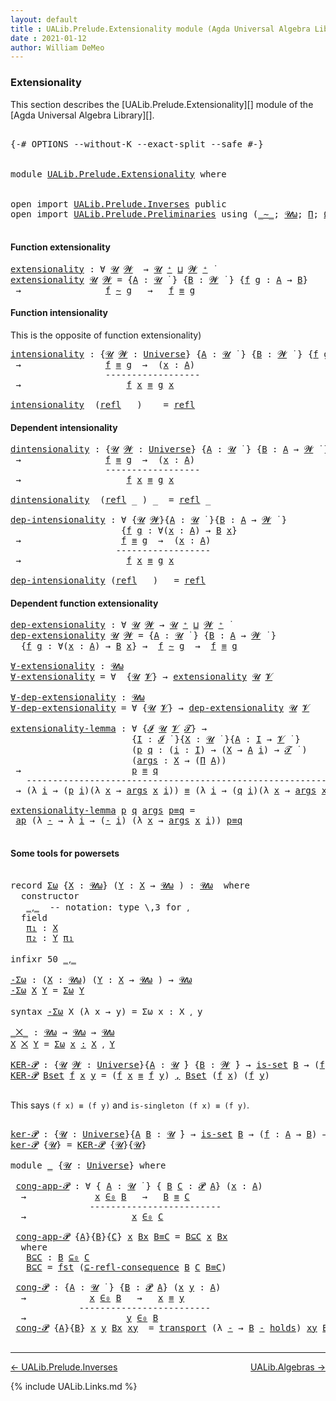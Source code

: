 ```yaml
---
layout: default
title : UALib.Prelude.Extensionality module (Agda Universal Algebra Library)
date : 2021-01-12
author: William DeMeo
---
```


<!--
FILE: Extensionality.lagda
AUTHOR: William DeMeo
DATE: 30 Jun 2020
UPDATED: 12 Jan 2021
REF: Parts of this file are based on the HoTT/UF course notes by Martin Hötzel Escardo (MHE).
SEE: https://www.cs.bham.ac.uk/~mhe/HoTT-UF-in-Agda-Lecture-Notes/
     Below, MHE = Martin Hötzel Escardo.
-->


### <a id="extensionality">Extensionality</a>

This section describes the [UALib.Prelude.Extensionality][] module of the [Agda Universal Algebra Library][].

<pre class="Agda">

<a id="616" class="Symbol">{-#</a> <a id="620" class="Keyword">OPTIONS</a> <a id="628" class="Pragma">--without-K</a> <a id="640" class="Pragma">--exact-split</a> <a id="654" class="Pragma">--safe</a> <a id="661" class="Symbol">#-}</a>


<a id="667" class="Keyword">module</a> <a id="674" href="UALib.Prelude.Extensionality.html" class="Module">UALib.Prelude.Extensionality</a> <a id="703" class="Keyword">where</a>


<a id="711" class="Keyword">open</a> <a id="716" class="Keyword">import</a> <a id="723" href="UALib.Prelude.Inverses.html" class="Module">UALib.Prelude.Inverses</a> <a id="746" class="Keyword">public</a>
<a id="753" class="Keyword">open</a> <a id="758" class="Keyword">import</a> <a id="765" href="UALib.Prelude.Preliminaries.html" class="Module">UALib.Prelude.Preliminaries</a> <a id="793" class="Keyword">using</a> <a id="799" class="Symbol">(</a><a id="800" href="MGS-MLTT.html#6747" class="Function Operator">_∼_</a><a id="803" class="Symbol">;</a> <a id="805" href="universes.html#580" class="Primitive">𝓤ω</a><a id="807" class="Symbol">;</a> <a id="809" href="MGS-MLTT.html#3562" class="Function">Π</a><a id="810" class="Symbol">;</a> <a id="812" href="MGS-Powerset.html#2893" class="Function">Ω</a><a id="813" class="Symbol">;</a> <a id="815" href="MGS-Powerset.html#4551" class="Function">𝓟</a><a id="816" class="Symbol">;</a> <a id="818" href="MGS-Powerset.html#5497" class="Function">⊆-refl-consequence</a><a id="836" class="Symbol">;</a> <a id="838" href="UALib.Prelude.Preliminaries.html#6222" class="Function Operator">_∈₀_</a><a id="842" class="Symbol">;</a> <a id="844" href="UALib.Prelude.Preliminaries.html#6235" class="Function Operator">_⊆₀_</a><a id="848" class="Symbol">;</a> <a id="850" href="MGS-Powerset.html#2957" class="Function Operator">_holds</a><a id="856" class="Symbol">)</a> <a id="858" class="Keyword">public</a>

</pre>


#### Function extensionality

<pre class="Agda">
<a id="extensionality"></a><a id="922" href="UALib.Prelude.Extensionality.html#922" class="Function">extensionality</a> <a id="937" class="Symbol">:</a> <a id="939" class="Symbol">∀</a> <a id="941" href="UALib.Prelude.Extensionality.html#941" class="Bound">𝓤</a> <a id="943" href="UALib.Prelude.Extensionality.html#943" class="Bound">𝓦</a>  <a id="946" class="Symbol">→</a> <a id="948" href="UALib.Prelude.Extensionality.html#941" class="Bound">𝓤</a> <a id="950" href="universes.html#527" class="Primitive Operator">⁺</a> <a id="952" href="Agda.Primitive.html#636" class="Primitive Operator">⊔</a> <a id="954" href="UALib.Prelude.Extensionality.html#943" class="Bound">𝓦</a> <a id="956" href="universes.html#527" class="Primitive Operator">⁺</a> <a id="958" href="universes.html#758" class="Function Operator">̇</a>
<a id="960" href="UALib.Prelude.Extensionality.html#922" class="Function">extensionality</a> <a id="975" href="UALib.Prelude.Extensionality.html#975" class="Bound">𝓤</a> <a id="977" href="UALib.Prelude.Extensionality.html#977" class="Bound">𝓦</a> <a id="979" class="Symbol">=</a> <a id="981" class="Symbol">{</a><a id="982" href="UALib.Prelude.Extensionality.html#982" class="Bound">A</a> <a id="984" class="Symbol">:</a> <a id="986" href="UALib.Prelude.Extensionality.html#975" class="Bound">𝓤</a> <a id="988" href="universes.html#758" class="Function Operator">̇</a> <a id="990" class="Symbol">}</a> <a id="992" class="Symbol">{</a><a id="993" href="UALib.Prelude.Extensionality.html#993" class="Bound">B</a> <a id="995" class="Symbol">:</a> <a id="997" href="UALib.Prelude.Extensionality.html#977" class="Bound">𝓦</a> <a id="999" href="universes.html#758" class="Function Operator">̇</a> <a id="1001" class="Symbol">}</a> <a id="1003" class="Symbol">{</a><a id="1004" href="UALib.Prelude.Extensionality.html#1004" class="Bound">f</a> <a id="1006" href="UALib.Prelude.Extensionality.html#1006" class="Bound">g</a> <a id="1008" class="Symbol">:</a> <a id="1010" href="UALib.Prelude.Extensionality.html#982" class="Bound">A</a> <a id="1012" class="Symbol">→</a> <a id="1014" href="UALib.Prelude.Extensionality.html#993" class="Bound">B</a><a id="1015" class="Symbol">}</a>
 <a id="1018" class="Symbol">→</a>                <a id="1035" href="UALib.Prelude.Extensionality.html#1004" class="Bound">f</a> <a id="1037" href="MGS-MLTT.html#6747" class="Function Operator">∼</a> <a id="1039" href="UALib.Prelude.Extensionality.html#1006" class="Bound">g</a>   <a id="1043" class="Symbol">→</a>   <a id="1047" href="UALib.Prelude.Extensionality.html#1004" class="Bound">f</a> <a id="1049" href="UALib.Prelude.Preliminaries.html#5508" class="Datatype Operator">≡</a> <a id="1051" href="UALib.Prelude.Extensionality.html#1006" class="Bound">g</a>
</pre>

#### Function intensionality

This is the opposite of function extensionality)

<pre class="Agda">
<a id="intensionality"></a><a id="1158" href="UALib.Prelude.Extensionality.html#1158" class="Function">intensionality</a> <a id="1173" class="Symbol">:</a> <a id="1175" class="Symbol">{</a><a id="1176" href="UALib.Prelude.Extensionality.html#1176" class="Bound">𝓤</a> <a id="1178" href="UALib.Prelude.Extensionality.html#1178" class="Bound">𝓦</a> <a id="1180" class="Symbol">:</a> <a id="1182" href="universes.html#551" class="Postulate">Universe</a><a id="1190" class="Symbol">}</a> <a id="1192" class="Symbol">{</a><a id="1193" href="UALib.Prelude.Extensionality.html#1193" class="Bound">A</a> <a id="1195" class="Symbol">:</a> <a id="1197" href="UALib.Prelude.Extensionality.html#1176" class="Bound">𝓤</a> <a id="1199" href="universes.html#758" class="Function Operator">̇</a> <a id="1201" class="Symbol">}</a> <a id="1203" class="Symbol">{</a><a id="1204" href="UALib.Prelude.Extensionality.html#1204" class="Bound">B</a> <a id="1206" class="Symbol">:</a> <a id="1208" href="UALib.Prelude.Extensionality.html#1178" class="Bound">𝓦</a> <a id="1210" href="universes.html#758" class="Function Operator">̇</a> <a id="1212" class="Symbol">}</a> <a id="1214" class="Symbol">{</a><a id="1215" href="UALib.Prelude.Extensionality.html#1215" class="Bound">f</a> <a id="1217" href="UALib.Prelude.Extensionality.html#1217" class="Bound">g</a> <a id="1219" class="Symbol">:</a> <a id="1221" href="UALib.Prelude.Extensionality.html#1193" class="Bound">A</a> <a id="1223" class="Symbol">→</a> <a id="1225" href="UALib.Prelude.Extensionality.html#1204" class="Bound">B</a><a id="1226" class="Symbol">}</a>
 <a id="1229" class="Symbol">→</a>                <a id="1246" href="UALib.Prelude.Extensionality.html#1215" class="Bound">f</a> <a id="1248" href="UALib.Prelude.Preliminaries.html#5508" class="Datatype Operator">≡</a> <a id="1250" href="UALib.Prelude.Extensionality.html#1217" class="Bound">g</a>  <a id="1253" class="Symbol">→</a>  <a id="1256" class="Symbol">(</a><a id="1257" href="UALib.Prelude.Extensionality.html#1257" class="Bound">x</a> <a id="1259" class="Symbol">:</a> <a id="1261" href="UALib.Prelude.Extensionality.html#1193" class="Bound">A</a><a id="1262" class="Symbol">)</a>
                  <a id="1282" class="Comment">------------------</a>
 <a id="1302" class="Symbol">→</a>                    <a id="1323" href="UALib.Prelude.Extensionality.html#1215" class="Bound">f</a> <a id="1325" href="UALib.Prelude.Extensionality.html#1257" class="Bound">x</a> <a id="1327" href="UALib.Prelude.Preliminaries.html#5508" class="Datatype Operator">≡</a> <a id="1329" href="UALib.Prelude.Extensionality.html#1217" class="Bound">g</a> <a id="1331" href="UALib.Prelude.Extensionality.html#1257" class="Bound">x</a>

<a id="1334" href="UALib.Prelude.Extensionality.html#1158" class="Function">intensionality</a>  <a id="1350" class="Symbol">(</a><a id="1351" href="UALib.Prelude.Preliminaries.html#5544" class="InductiveConstructor">refl</a> <a id="1356" class="Symbol">_</a> <a id="1358" class="Symbol">)</a> <a id="1360" class="Symbol">_</a>  <a id="1363" class="Symbol">=</a> <a id="1365" href="UALib.Prelude.Preliminaries.html#5544" class="InductiveConstructor">refl</a> <a id="1370" class="Symbol">_</a>
</pre>

#### Dependent intensionality


<pre class="Agda">
<a id="dintensionality"></a><a id="1429" href="UALib.Prelude.Extensionality.html#1429" class="Function">dintensionality</a> <a id="1445" class="Symbol">:</a> <a id="1447" class="Symbol">{</a><a id="1448" href="UALib.Prelude.Extensionality.html#1448" class="Bound">𝓤</a> <a id="1450" href="UALib.Prelude.Extensionality.html#1450" class="Bound">𝓦</a> <a id="1452" class="Symbol">:</a> <a id="1454" href="universes.html#551" class="Postulate">Universe</a><a id="1462" class="Symbol">}</a> <a id="1464" class="Symbol">{</a><a id="1465" href="UALib.Prelude.Extensionality.html#1465" class="Bound">A</a> <a id="1467" class="Symbol">:</a> <a id="1469" href="UALib.Prelude.Extensionality.html#1448" class="Bound">𝓤</a> <a id="1471" href="universes.html#758" class="Function Operator">̇</a> <a id="1473" class="Symbol">}</a> <a id="1475" class="Symbol">{</a><a id="1476" href="UALib.Prelude.Extensionality.html#1476" class="Bound">B</a> <a id="1478" class="Symbol">:</a> <a id="1480" href="UALib.Prelude.Extensionality.html#1465" class="Bound">A</a> <a id="1482" class="Symbol">→</a> <a id="1484" href="UALib.Prelude.Extensionality.html#1450" class="Bound">𝓦</a> <a id="1486" href="universes.html#758" class="Function Operator">̇</a> <a id="1488" class="Symbol">}</a> <a id="1490" class="Symbol">{</a><a id="1491" href="UALib.Prelude.Extensionality.html#1491" class="Bound">f</a> <a id="1493" href="UALib.Prelude.Extensionality.html#1493" class="Bound">g</a> <a id="1495" class="Symbol">:</a> <a id="1497" class="Symbol">(</a><a id="1498" href="UALib.Prelude.Extensionality.html#1498" class="Bound">x</a> <a id="1500" class="Symbol">:</a> <a id="1502" href="UALib.Prelude.Extensionality.html#1465" class="Bound">A</a><a id="1503" class="Symbol">)</a> <a id="1505" class="Symbol">→</a> <a id="1507" href="UALib.Prelude.Extensionality.html#1476" class="Bound">B</a> <a id="1509" href="UALib.Prelude.Extensionality.html#1498" class="Bound">x</a><a id="1510" class="Symbol">}</a>
 <a id="1513" class="Symbol">→</a>                <a id="1530" href="UALib.Prelude.Extensionality.html#1491" class="Bound">f</a> <a id="1532" href="UALib.Prelude.Preliminaries.html#5508" class="Datatype Operator">≡</a> <a id="1534" href="UALib.Prelude.Extensionality.html#1493" class="Bound">g</a>  <a id="1537" class="Symbol">→</a>  <a id="1540" class="Symbol">(</a><a id="1541" href="UALib.Prelude.Extensionality.html#1541" class="Bound">x</a> <a id="1543" class="Symbol">:</a> <a id="1545" href="UALib.Prelude.Extensionality.html#1465" class="Bound">A</a><a id="1546" class="Symbol">)</a>
                  <a id="1566" class="Comment">------------------</a>
 <a id="1586" class="Symbol">→</a>                    <a id="1607" href="UALib.Prelude.Extensionality.html#1491" class="Bound">f</a> <a id="1609" href="UALib.Prelude.Extensionality.html#1541" class="Bound">x</a> <a id="1611" href="UALib.Prelude.Preliminaries.html#5508" class="Datatype Operator">≡</a> <a id="1613" href="UALib.Prelude.Extensionality.html#1493" class="Bound">g</a> <a id="1615" href="UALib.Prelude.Extensionality.html#1541" class="Bound">x</a>

<a id="1618" href="UALib.Prelude.Extensionality.html#1429" class="Function">dintensionality</a>  <a id="1635" class="Symbol">(</a><a id="1636" href="UALib.Prelude.Preliminaries.html#5544" class="InductiveConstructor">refl</a> <a id="1641" class="Symbol">_</a> <a id="1643" class="Symbol">)</a> <a id="1645" class="Symbol">_</a>  <a id="1648" class="Symbol">=</a> <a id="1650" href="UALib.Prelude.Preliminaries.html#5544" class="InductiveConstructor">refl</a> <a id="1655" class="Symbol">_</a>

<a id="dep-intensionality"></a><a id="1658" href="UALib.Prelude.Extensionality.html#1658" class="Function">dep-intensionality</a> <a id="1677" class="Symbol">:</a> <a id="1679" class="Symbol">∀</a> <a id="1681" class="Symbol">{</a><a id="1682" href="UALib.Prelude.Extensionality.html#1682" class="Bound">𝓤</a> <a id="1684" href="UALib.Prelude.Extensionality.html#1684" class="Bound">𝓦</a><a id="1685" class="Symbol">}{</a><a id="1687" href="UALib.Prelude.Extensionality.html#1687" class="Bound">A</a> <a id="1689" class="Symbol">:</a> <a id="1691" href="UALib.Prelude.Extensionality.html#1682" class="Bound">𝓤</a> <a id="1693" href="universes.html#758" class="Function Operator">̇</a> <a id="1695" class="Symbol">}{</a><a id="1697" href="UALib.Prelude.Extensionality.html#1697" class="Bound">B</a> <a id="1699" class="Symbol">:</a> <a id="1701" href="UALib.Prelude.Extensionality.html#1687" class="Bound">A</a> <a id="1703" class="Symbol">→</a> <a id="1705" href="UALib.Prelude.Extensionality.html#1684" class="Bound">𝓦</a> <a id="1707" href="universes.html#758" class="Function Operator">̇</a> <a id="1709" class="Symbol">}</a>
                     <a id="1732" class="Symbol">{</a><a id="1733" href="UALib.Prelude.Extensionality.html#1733" class="Bound">f</a> <a id="1735" href="UALib.Prelude.Extensionality.html#1735" class="Bound">g</a> <a id="1737" class="Symbol">:</a> <a id="1739" class="Symbol">∀(</a><a id="1741" href="UALib.Prelude.Extensionality.html#1741" class="Bound">x</a> <a id="1743" class="Symbol">:</a> <a id="1745" href="UALib.Prelude.Extensionality.html#1687" class="Bound">A</a><a id="1746" class="Symbol">)</a> <a id="1748" class="Symbol">→</a> <a id="1750" href="UALib.Prelude.Extensionality.html#1697" class="Bound">B</a> <a id="1752" href="UALib.Prelude.Extensionality.html#1741" class="Bound">x</a><a id="1753" class="Symbol">}</a>
 <a id="1756" class="Symbol">→</a>                   <a id="1776" href="UALib.Prelude.Extensionality.html#1733" class="Bound">f</a> <a id="1778" href="UALib.Prelude.Preliminaries.html#5508" class="Datatype Operator">≡</a> <a id="1780" href="UALib.Prelude.Extensionality.html#1735" class="Bound">g</a>  <a id="1783" class="Symbol">→</a>  <a id="1786" class="Symbol">(</a><a id="1787" href="UALib.Prelude.Extensionality.html#1787" class="Bound">x</a> <a id="1789" class="Symbol">:</a> <a id="1791" href="UALib.Prelude.Extensionality.html#1687" class="Bound">A</a><a id="1792" class="Symbol">)</a>
                    <a id="1814" class="Comment">------------------</a>
 <a id="1834" class="Symbol">→</a>                    <a id="1855" href="UALib.Prelude.Extensionality.html#1733" class="Bound">f</a> <a id="1857" href="UALib.Prelude.Extensionality.html#1787" class="Bound">x</a> <a id="1859" href="UALib.Prelude.Preliminaries.html#5508" class="Datatype Operator">≡</a> <a id="1861" href="UALib.Prelude.Extensionality.html#1735" class="Bound">g</a> <a id="1863" href="UALib.Prelude.Extensionality.html#1787" class="Bound">x</a>

<a id="1866" href="UALib.Prelude.Extensionality.html#1658" class="Function">dep-intensionality</a> <a id="1885" class="Symbol">(</a><a id="1886" href="UALib.Prelude.Preliminaries.html#5544" class="InductiveConstructor">refl</a> <a id="1891" class="Symbol">_</a> <a id="1893" class="Symbol">)</a> <a id="1895" class="Symbol">_</a> <a id="1897" class="Symbol">=</a> <a id="1899" href="UALib.Prelude.Preliminaries.html#5544" class="InductiveConstructor">refl</a> <a id="1904" class="Symbol">_</a>
</pre>


#### Dependent function extensionality

<pre class="Agda">
<a id="dep-extensionality"></a><a id="1972" href="UALib.Prelude.Extensionality.html#1972" class="Function">dep-extensionality</a> <a id="1991" class="Symbol">:</a> <a id="1993" class="Symbol">∀</a> <a id="1995" href="UALib.Prelude.Extensionality.html#1995" class="Bound">𝓤</a> <a id="1997" href="UALib.Prelude.Extensionality.html#1997" class="Bound">𝓦</a> <a id="1999" class="Symbol">→</a> <a id="2001" href="UALib.Prelude.Extensionality.html#1995" class="Bound">𝓤</a> <a id="2003" href="universes.html#527" class="Primitive Operator">⁺</a> <a id="2005" href="Agda.Primitive.html#636" class="Primitive Operator">⊔</a> <a id="2007" href="UALib.Prelude.Extensionality.html#1997" class="Bound">𝓦</a> <a id="2009" href="universes.html#527" class="Primitive Operator">⁺</a> <a id="2011" href="universes.html#758" class="Function Operator">̇</a>
<a id="2013" href="UALib.Prelude.Extensionality.html#1972" class="Function">dep-extensionality</a> <a id="2032" href="UALib.Prelude.Extensionality.html#2032" class="Bound">𝓤</a> <a id="2034" href="UALib.Prelude.Extensionality.html#2034" class="Bound">𝓦</a> <a id="2036" class="Symbol">=</a> <a id="2038" class="Symbol">{</a><a id="2039" href="UALib.Prelude.Extensionality.html#2039" class="Bound">A</a> <a id="2041" class="Symbol">:</a> <a id="2043" href="UALib.Prelude.Extensionality.html#2032" class="Bound">𝓤</a> <a id="2045" href="universes.html#758" class="Function Operator">̇</a> <a id="2047" class="Symbol">}</a> <a id="2049" class="Symbol">{</a><a id="2050" href="UALib.Prelude.Extensionality.html#2050" class="Bound">B</a> <a id="2052" class="Symbol">:</a> <a id="2054" href="UALib.Prelude.Extensionality.html#2039" class="Bound">A</a> <a id="2056" class="Symbol">→</a> <a id="2058" href="UALib.Prelude.Extensionality.html#2034" class="Bound">𝓦</a> <a id="2060" href="universes.html#758" class="Function Operator">̇</a> <a id="2062" class="Symbol">}</a>
  <a id="2066" class="Symbol">{</a><a id="2067" href="UALib.Prelude.Extensionality.html#2067" class="Bound">f</a> <a id="2069" href="UALib.Prelude.Extensionality.html#2069" class="Bound">g</a> <a id="2071" class="Symbol">:</a> <a id="2073" class="Symbol">∀(</a><a id="2075" href="UALib.Prelude.Extensionality.html#2075" class="Bound">x</a> <a id="2077" class="Symbol">:</a> <a id="2079" href="UALib.Prelude.Extensionality.html#2039" class="Bound">A</a><a id="2080" class="Symbol">)</a> <a id="2082" class="Symbol">→</a> <a id="2084" href="UALib.Prelude.Extensionality.html#2050" class="Bound">B</a> <a id="2086" href="UALib.Prelude.Extensionality.html#2075" class="Bound">x</a><a id="2087" class="Symbol">}</a> <a id="2089" class="Symbol">→</a>  <a id="2092" href="UALib.Prelude.Extensionality.html#2067" class="Bound">f</a> <a id="2094" href="MGS-MLTT.html#6747" class="Function Operator">∼</a> <a id="2096" href="UALib.Prelude.Extensionality.html#2069" class="Bound">g</a>  <a id="2099" class="Symbol">→</a>  <a id="2102" href="UALib.Prelude.Extensionality.html#2067" class="Bound">f</a> <a id="2104" href="UALib.Prelude.Preliminaries.html#5508" class="Datatype Operator">≡</a> <a id="2106" href="UALib.Prelude.Extensionality.html#2069" class="Bound">g</a>

<a id="∀-extensionality"></a><a id="2109" href="UALib.Prelude.Extensionality.html#2109" class="Function">∀-extensionality</a> <a id="2126" class="Symbol">:</a> <a id="2128" href="universes.html#580" class="Primitive">𝓤ω</a>
<a id="2131" href="UALib.Prelude.Extensionality.html#2109" class="Function">∀-extensionality</a> <a id="2148" class="Symbol">=</a> <a id="2150" class="Symbol">∀</a>  <a id="2153" class="Symbol">{</a><a id="2154" href="UALib.Prelude.Extensionality.html#2154" class="Bound">𝓤</a> <a id="2156" href="UALib.Prelude.Extensionality.html#2156" class="Bound">𝓥</a><a id="2157" class="Symbol">}</a> <a id="2159" class="Symbol">→</a> <a id="2161" href="UALib.Prelude.Extensionality.html#922" class="Function">extensionality</a> <a id="2176" href="UALib.Prelude.Extensionality.html#2154" class="Bound">𝓤</a> <a id="2178" href="UALib.Prelude.Extensionality.html#2156" class="Bound">𝓥</a>

<a id="∀-dep-extensionality"></a><a id="2181" href="UALib.Prelude.Extensionality.html#2181" class="Function">∀-dep-extensionality</a> <a id="2202" class="Symbol">:</a> <a id="2204" href="universes.html#580" class="Primitive">𝓤ω</a>
<a id="2207" href="UALib.Prelude.Extensionality.html#2181" class="Function">∀-dep-extensionality</a> <a id="2228" class="Symbol">=</a> <a id="2230" class="Symbol">∀</a> <a id="2232" class="Symbol">{</a><a id="2233" href="UALib.Prelude.Extensionality.html#2233" class="Bound">𝓤</a> <a id="2235" href="UALib.Prelude.Extensionality.html#2235" class="Bound">𝓥</a><a id="2236" class="Symbol">}</a> <a id="2238" class="Symbol">→</a> <a id="2240" href="UALib.Prelude.Extensionality.html#1972" class="Function">dep-extensionality</a> <a id="2259" href="UALib.Prelude.Extensionality.html#2233" class="Bound">𝓤</a> <a id="2261" href="UALib.Prelude.Extensionality.html#2235" class="Bound">𝓥</a>

<a id="extensionality-lemma"></a><a id="2264" href="UALib.Prelude.Extensionality.html#2264" class="Function">extensionality-lemma</a> <a id="2285" class="Symbol">:</a> <a id="2287" class="Symbol">∀</a> <a id="2289" class="Symbol">{</a><a id="2290" href="UALib.Prelude.Extensionality.html#2290" class="Bound">𝓘</a> <a id="2292" href="UALib.Prelude.Extensionality.html#2292" class="Bound">𝓤</a> <a id="2294" href="UALib.Prelude.Extensionality.html#2294" class="Bound">𝓥</a> <a id="2296" href="UALib.Prelude.Extensionality.html#2296" class="Bound">𝓣</a><a id="2297" class="Symbol">}</a> <a id="2299" class="Symbol">→</a>
                       <a id="2324" class="Symbol">{</a><a id="2325" href="UALib.Prelude.Extensionality.html#2325" class="Bound">I</a> <a id="2327" class="Symbol">:</a> <a id="2329" href="UALib.Prelude.Extensionality.html#2290" class="Bound">𝓘</a> <a id="2331" href="universes.html#758" class="Function Operator">̇</a> <a id="2333" class="Symbol">}{</a><a id="2335" href="UALib.Prelude.Extensionality.html#2335" class="Bound">X</a> <a id="2337" class="Symbol">:</a> <a id="2339" href="UALib.Prelude.Extensionality.html#2292" class="Bound">𝓤</a> <a id="2341" href="universes.html#758" class="Function Operator">̇</a> <a id="2343" class="Symbol">}{</a><a id="2345" href="UALib.Prelude.Extensionality.html#2345" class="Bound">A</a> <a id="2347" class="Symbol">:</a> <a id="2349" href="UALib.Prelude.Extensionality.html#2325" class="Bound">I</a> <a id="2351" class="Symbol">→</a> <a id="2353" href="UALib.Prelude.Extensionality.html#2294" class="Bound">𝓥</a> <a id="2355" href="universes.html#758" class="Function Operator">̇</a> <a id="2357" class="Symbol">}</a>
                       <a id="2382" class="Symbol">(</a><a id="2383" href="UALib.Prelude.Extensionality.html#2383" class="Bound">p</a> <a id="2385" href="UALib.Prelude.Extensionality.html#2385" class="Bound">q</a> <a id="2387" class="Symbol">:</a> <a id="2389" class="Symbol">(</a><a id="2390" href="UALib.Prelude.Extensionality.html#2390" class="Bound">i</a> <a id="2392" class="Symbol">:</a> <a id="2394" href="UALib.Prelude.Extensionality.html#2325" class="Bound">I</a><a id="2395" class="Symbol">)</a> <a id="2397" class="Symbol">→</a> <a id="2399" class="Symbol">(</a><a id="2400" href="UALib.Prelude.Extensionality.html#2335" class="Bound">X</a> <a id="2402" class="Symbol">→</a> <a id="2404" href="UALib.Prelude.Extensionality.html#2345" class="Bound">A</a> <a id="2406" href="UALib.Prelude.Extensionality.html#2390" class="Bound">i</a><a id="2407" class="Symbol">)</a> <a id="2409" class="Symbol">→</a> <a id="2411" href="UALib.Prelude.Extensionality.html#2296" class="Bound">𝓣</a> <a id="2413" href="universes.html#758" class="Function Operator">̇</a> <a id="2415" class="Symbol">)</a>
                       <a id="2440" class="Symbol">(</a><a id="2441" href="UALib.Prelude.Extensionality.html#2441" class="Bound">args</a> <a id="2446" class="Symbol">:</a> <a id="2448" href="UALib.Prelude.Extensionality.html#2335" class="Bound">X</a> <a id="2450" class="Symbol">→</a> <a id="2452" class="Symbol">(</a><a id="2453" href="MGS-MLTT.html#3562" class="Function">Π</a> <a id="2455" href="UALib.Prelude.Extensionality.html#2345" class="Bound">A</a><a id="2456" class="Symbol">))</a>
 <a id="2460" class="Symbol">→</a>                     <a id="2482" href="UALib.Prelude.Extensionality.html#2383" class="Bound">p</a> <a id="2484" href="UALib.Prelude.Preliminaries.html#5508" class="Datatype Operator">≡</a> <a id="2486" href="UALib.Prelude.Extensionality.html#2385" class="Bound">q</a>
   <a id="2491" class="Comment">-------------------------------------------------------------</a>
 <a id="2554" class="Symbol">→</a> <a id="2556" class="Symbol">(λ</a> <a id="2559" href="UALib.Prelude.Extensionality.html#2559" class="Bound">i</a> <a id="2561" class="Symbol">→</a> <a id="2563" class="Symbol">(</a><a id="2564" href="UALib.Prelude.Extensionality.html#2383" class="Bound">p</a> <a id="2566" href="UALib.Prelude.Extensionality.html#2559" class="Bound">i</a><a id="2567" class="Symbol">)(λ</a> <a id="2571" href="UALib.Prelude.Extensionality.html#2571" class="Bound">x</a> <a id="2573" class="Symbol">→</a> <a id="2575" href="UALib.Prelude.Extensionality.html#2441" class="Bound">args</a> <a id="2580" href="UALib.Prelude.Extensionality.html#2571" class="Bound">x</a> <a id="2582" href="UALib.Prelude.Extensionality.html#2559" class="Bound">i</a><a id="2583" class="Symbol">))</a> <a id="2586" href="UALib.Prelude.Preliminaries.html#5508" class="Datatype Operator">≡</a> <a id="2588" class="Symbol">(λ</a> <a id="2591" href="UALib.Prelude.Extensionality.html#2591" class="Bound">i</a> <a id="2593" class="Symbol">→</a> <a id="2595" class="Symbol">(</a><a id="2596" href="UALib.Prelude.Extensionality.html#2385" class="Bound">q</a> <a id="2598" href="UALib.Prelude.Extensionality.html#2591" class="Bound">i</a><a id="2599" class="Symbol">)(λ</a> <a id="2603" href="UALib.Prelude.Extensionality.html#2603" class="Bound">x</a> <a id="2605" class="Symbol">→</a> <a id="2607" href="UALib.Prelude.Extensionality.html#2441" class="Bound">args</a> <a id="2612" href="UALib.Prelude.Extensionality.html#2603" class="Bound">x</a> <a id="2614" href="UALib.Prelude.Extensionality.html#2591" class="Bound">i</a><a id="2615" class="Symbol">))</a>

<a id="2619" href="UALib.Prelude.Extensionality.html#2264" class="Function">extensionality-lemma</a> <a id="2640" href="UALib.Prelude.Extensionality.html#2640" class="Bound">p</a> <a id="2642" href="UALib.Prelude.Extensionality.html#2642" class="Bound">q</a> <a id="2644" href="UALib.Prelude.Extensionality.html#2644" class="Bound">args</a> <a id="2649" href="UALib.Prelude.Extensionality.html#2649" class="Bound">p≡q</a> <a id="2653" class="Symbol">=</a>
 <a id="2656" href="MGS-MLTT.html#6613" class="Function">ap</a> <a id="2659" class="Symbol">(λ</a> <a id="2662" href="UALib.Prelude.Extensionality.html#2662" class="Bound">-</a> <a id="2664" class="Symbol">→</a> <a id="2666" class="Symbol">λ</a> <a id="2668" href="UALib.Prelude.Extensionality.html#2668" class="Bound">i</a> <a id="2670" class="Symbol">→</a> <a id="2672" class="Symbol">(</a><a id="2673" href="UALib.Prelude.Extensionality.html#2662" class="Bound">-</a> <a id="2675" href="UALib.Prelude.Extensionality.html#2668" class="Bound">i</a><a id="2676" class="Symbol">)</a> <a id="2678" class="Symbol">(λ</a> <a id="2681" href="UALib.Prelude.Extensionality.html#2681" class="Bound">x</a> <a id="2683" class="Symbol">→</a> <a id="2685" href="UALib.Prelude.Extensionality.html#2644" class="Bound">args</a> <a id="2690" href="UALib.Prelude.Extensionality.html#2681" class="Bound">x</a> <a id="2692" href="UALib.Prelude.Extensionality.html#2668" class="Bound">i</a><a id="2693" class="Symbol">))</a> <a id="2696" href="UALib.Prelude.Extensionality.html#2649" class="Bound">p≡q</a>

</pre>

#### Some tools for powersets

<pre class="Agda">

<a id="2758" class="Keyword">record</a> <a id="Σω"></a><a id="2765" href="UALib.Prelude.Extensionality.html#2765" class="Record">Σω</a> <a id="2768" class="Symbol">{</a><a id="2769" href="UALib.Prelude.Extensionality.html#2769" class="Bound">X</a> <a id="2771" class="Symbol">:</a> <a id="2773" href="universes.html#580" class="Primitive">𝓤ω</a><a id="2775" class="Symbol">}</a> <a id="2777" class="Symbol">(</a><a id="2778" href="UALib.Prelude.Extensionality.html#2778" class="Bound">Y</a> <a id="2780" class="Symbol">:</a> <a id="2782" href="UALib.Prelude.Extensionality.html#2769" class="Bound">X</a> <a id="2784" class="Symbol">→</a> <a id="2786" href="universes.html#580" class="Primitive">𝓤ω</a> <a id="2789" class="Symbol">)</a> <a id="2791" class="Symbol">:</a> <a id="2793" href="universes.html#580" class="Primitive">𝓤ω</a>  <a id="2797" class="Keyword">where</a>
  <a id="2805" class="Keyword">constructor</a>
   <a id="_⸲_"></a><a id="2820" href="UALib.Prelude.Extensionality.html#2820" class="InductiveConstructor Operator">_⸲_</a>  <a id="2825" class="Comment">-- notation: type \,3 for ⸲</a>
  <a id="2855" class="Keyword">field</a>
   <a id="Σω.π₁"></a><a id="2864" href="UALib.Prelude.Extensionality.html#2864" class="Field">π₁</a> <a id="2867" class="Symbol">:</a> <a id="2869" href="UALib.Prelude.Extensionality.html#2769" class="Bound">X</a>
   <a id="Σω.π₂"></a><a id="2874" href="UALib.Prelude.Extensionality.html#2874" class="Field">π₂</a> <a id="2877" class="Symbol">:</a> <a id="2879" href="UALib.Prelude.Extensionality.html#2778" class="Bound">Y</a> <a id="2881" href="UALib.Prelude.Extensionality.html#2864" class="Field">π₁</a>

<a id="2885" class="Keyword">infixr</a> <a id="2892" class="Number">50</a> <a id="2895" href="UALib.Prelude.Extensionality.html#2820" class="InductiveConstructor Operator">_⸲_</a>

<a id="-Σω"></a><a id="2900" href="UALib.Prelude.Extensionality.html#2900" class="Function">-Σω</a> <a id="2904" class="Symbol">:</a> <a id="2906" class="Symbol">(</a><a id="2907" href="UALib.Prelude.Extensionality.html#2907" class="Bound">X</a> <a id="2909" class="Symbol">:</a> <a id="2911" href="universes.html#580" class="Primitive">𝓤ω</a><a id="2913" class="Symbol">)</a> <a id="2915" class="Symbol">(</a><a id="2916" href="UALib.Prelude.Extensionality.html#2916" class="Bound">Y</a> <a id="2918" class="Symbol">:</a> <a id="2920" href="UALib.Prelude.Extensionality.html#2907" class="Bound">X</a> <a id="2922" class="Symbol">→</a> <a id="2924" href="universes.html#580" class="Primitive">𝓤ω</a> <a id="2927" class="Symbol">)</a> <a id="2929" class="Symbol">→</a> <a id="2931" href="universes.html#580" class="Primitive">𝓤ω</a>
<a id="2934" href="UALib.Prelude.Extensionality.html#2900" class="Function">-Σω</a> <a id="2938" href="UALib.Prelude.Extensionality.html#2938" class="Bound">X</a> <a id="2940" href="UALib.Prelude.Extensionality.html#2940" class="Bound">Y</a> <a id="2942" class="Symbol">=</a> <a id="2944" href="UALib.Prelude.Extensionality.html#2765" class="Record">Σω</a> <a id="2947" href="UALib.Prelude.Extensionality.html#2940" class="Bound">Y</a>

<a id="2950" class="Keyword">syntax</a> <a id="2957" href="UALib.Prelude.Extensionality.html#2900" class="Function">-Σω</a> <a id="2961" class="Bound">X</a> <a id="2963" class="Symbol">(λ</a> <a id="2966" class="Bound">x</a> <a id="2968" class="Symbol">→</a> <a id="2970" class="Bound">y</a><a id="2971" class="Symbol">)</a> <a id="2973" class="Symbol">=</a> <a id="2975" class="Function">Σω</a> <a id="2978" class="Bound">x</a> <a id="2980" class="Function">꞉</a> <a id="2982" class="Bound">X</a> <a id="2984" class="Function">⸲</a> <a id="2986" class="Bound">y</a>

<a id="_⨉_"></a><a id="2989" href="UALib.Prelude.Extensionality.html#2989" class="Function Operator">_⨉_</a> <a id="2993" class="Symbol">:</a> <a id="2995" href="universes.html#580" class="Primitive">𝓤ω</a> <a id="2998" class="Symbol">→</a> <a id="3000" href="universes.html#580" class="Primitive">𝓤ω</a> <a id="3003" class="Symbol">→</a> <a id="3005" href="universes.html#580" class="Primitive">𝓤ω</a>
<a id="3008" href="UALib.Prelude.Extensionality.html#3008" class="Bound">X</a> <a id="3010" href="UALib.Prelude.Extensionality.html#2989" class="Function Operator">⨉</a> <a id="3012" href="UALib.Prelude.Extensionality.html#3012" class="Bound">Y</a> <a id="3014" class="Symbol">=</a> <a id="3016" href="UALib.Prelude.Extensionality.html#2900" class="Function">Σω</a> <a id="3019" href="UALib.Prelude.Extensionality.html#3019" class="Bound">x</a> <a id="3021" href="UALib.Prelude.Extensionality.html#2900" class="Function">꞉</a> <a id="3023" href="UALib.Prelude.Extensionality.html#3008" class="Bound">X</a> <a id="3025" href="UALib.Prelude.Extensionality.html#2900" class="Function">⸲</a> <a id="3027" href="UALib.Prelude.Extensionality.html#3012" class="Bound">Y</a>

<a id="KER-𝓟"></a><a id="3030" href="UALib.Prelude.Extensionality.html#3030" class="Function">KER-𝓟</a> <a id="3036" class="Symbol">:</a> <a id="3038" class="Symbol">{</a><a id="3039" href="UALib.Prelude.Extensionality.html#3039" class="Bound">𝓤</a> <a id="3041" href="UALib.Prelude.Extensionality.html#3041" class="Bound">𝓦</a> <a id="3043" class="Symbol">:</a> <a id="3045" href="universes.html#551" class="Postulate">Universe</a><a id="3053" class="Symbol">}{</a><a id="3055" href="UALib.Prelude.Extensionality.html#3055" class="Bound">A</a> <a id="3057" class="Symbol">:</a> <a id="3059" href="UALib.Prelude.Extensionality.html#3039" class="Bound">𝓤</a> <a id="3061" href="universes.html#758" class="Function Operator">̇</a><a id="3062" class="Symbol">}</a> <a id="3064" class="Symbol">{</a><a id="3065" href="UALib.Prelude.Extensionality.html#3065" class="Bound">B</a> <a id="3067" class="Symbol">:</a> <a id="3069" href="UALib.Prelude.Extensionality.html#3041" class="Bound">𝓦</a> <a id="3071" href="universes.html#758" class="Function Operator">̇</a><a id="3072" class="Symbol">}</a> <a id="3074" class="Symbol">→</a> <a id="3076" href="MGS-Basic-UF.html#1929" class="Function">is-set</a> <a id="3083" href="UALib.Prelude.Extensionality.html#3065" class="Bound">B</a> <a id="3085" class="Symbol">→</a> <a id="3087" class="Symbol">(</a><a id="3088" href="UALib.Prelude.Extensionality.html#3088" class="Bound">f</a> <a id="3090" class="Symbol">:</a> <a id="3092" href="UALib.Prelude.Extensionality.html#3055" class="Bound">A</a> <a id="3094" class="Symbol">→</a> <a id="3096" href="UALib.Prelude.Extensionality.html#3065" class="Bound">B</a><a id="3097" class="Symbol">)</a> <a id="3099" class="Symbol">→</a> <a id="3101" href="UALib.Prelude.Extensionality.html#3055" class="Bound">A</a> <a id="3103" class="Symbol">→</a> <a id="3105" href="UALib.Prelude.Extensionality.html#3055" class="Bound">A</a> <a id="3107" class="Symbol">→</a> <a id="3109" href="MGS-Powerset.html#2893" class="Function">Ω</a> <a id="3111" href="UALib.Prelude.Extensionality.html#3041" class="Bound">𝓦</a>
<a id="3113" href="UALib.Prelude.Extensionality.html#3030" class="Function">KER-𝓟</a> <a id="3119" href="UALib.Prelude.Extensionality.html#3119" class="Bound">Bset</a> <a id="3124" href="UALib.Prelude.Extensionality.html#3124" class="Bound">f</a> <a id="3126" href="UALib.Prelude.Extensionality.html#3126" class="Bound">x</a> <a id="3128" href="UALib.Prelude.Extensionality.html#3128" class="Bound">y</a> <a id="3130" class="Symbol">=</a> <a id="3132" class="Symbol">(</a><a id="3133" href="UALib.Prelude.Extensionality.html#3124" class="Bound">f</a> <a id="3135" href="UALib.Prelude.Extensionality.html#3126" class="Bound">x</a> <a id="3137" href="UALib.Prelude.Preliminaries.html#5508" class="Datatype Operator">≡</a> <a id="3139" href="UALib.Prelude.Extensionality.html#3124" class="Bound">f</a> <a id="3141" href="UALib.Prelude.Extensionality.html#3128" class="Bound">y</a><a id="3142" class="Symbol">)</a> <a id="3144" href="UALib.Prelude.Preliminaries.html#5617" class="InductiveConstructor Operator">,</a> <a id="3146" href="UALib.Prelude.Extensionality.html#3119" class="Bound">Bset</a> <a id="3151" class="Symbol">(</a><a id="3152" href="UALib.Prelude.Extensionality.html#3124" class="Bound">f</a> <a id="3154" href="UALib.Prelude.Extensionality.html#3126" class="Bound">x</a><a id="3155" class="Symbol">)</a> <a id="3157" class="Symbol">(</a><a id="3158" href="UALib.Prelude.Extensionality.html#3124" class="Bound">f</a> <a id="3160" href="UALib.Prelude.Extensionality.html#3128" class="Bound">y</a><a id="3161" class="Symbol">)</a>

</pre>

This says `(f x) ≡ (f y)` and `is-singleton (f x) ≡ (f y)`.


<pre class="Agda">

<a id="ker-𝓟"></a><a id="3252" href="UALib.Prelude.Extensionality.html#3252" class="Function">ker-𝓟</a> <a id="3258" class="Symbol">:</a> <a id="3260" class="Symbol">{</a><a id="3261" href="UALib.Prelude.Extensionality.html#3261" class="Bound">𝓤</a> <a id="3263" class="Symbol">:</a> <a id="3265" href="universes.html#551" class="Postulate">Universe</a><a id="3273" class="Symbol">}{</a><a id="3275" href="UALib.Prelude.Extensionality.html#3275" class="Bound">A</a> <a id="3277" href="UALib.Prelude.Extensionality.html#3277" class="Bound">B</a> <a id="3279" class="Symbol">:</a> <a id="3281" href="UALib.Prelude.Extensionality.html#3261" class="Bound">𝓤</a> <a id="3283" href="universes.html#758" class="Function Operator">̇</a><a id="3284" class="Symbol">}</a> <a id="3286" class="Symbol">→</a> <a id="3288" href="MGS-Basic-UF.html#1929" class="Function">is-set</a> <a id="3295" href="UALib.Prelude.Extensionality.html#3277" class="Bound">B</a> <a id="3297" class="Symbol">→</a> <a id="3299" class="Symbol">(</a><a id="3300" href="UALib.Prelude.Extensionality.html#3300" class="Bound">f</a> <a id="3302" class="Symbol">:</a> <a id="3304" href="UALib.Prelude.Extensionality.html#3275" class="Bound">A</a> <a id="3306" class="Symbol">→</a> <a id="3308" href="UALib.Prelude.Extensionality.html#3277" class="Bound">B</a><a id="3309" class="Symbol">)</a> <a id="3311" class="Symbol">→</a> <a id="3313" href="UALib.Prelude.Extensionality.html#3275" class="Bound">A</a> <a id="3315" class="Symbol">→</a> <a id="3317" href="MGS-Powerset.html#4551" class="Function">𝓟</a> <a id="3319" href="UALib.Prelude.Extensionality.html#3275" class="Bound">A</a>
<a id="3321" href="UALib.Prelude.Extensionality.html#3252" class="Function">ker-𝓟</a> <a id="3327" class="Symbol">{</a><a id="3328" href="UALib.Prelude.Extensionality.html#3328" class="Bound">𝓤</a><a id="3329" class="Symbol">}</a> <a id="3331" class="Symbol">=</a> <a id="3333" href="UALib.Prelude.Extensionality.html#3030" class="Function">KER-𝓟</a> <a id="3339" class="Symbol">{</a><a id="3340" href="UALib.Prelude.Extensionality.html#3328" class="Bound">𝓤</a><a id="3341" class="Symbol">}{</a><a id="3343" href="UALib.Prelude.Extensionality.html#3328" class="Bound">𝓤</a><a id="3344" class="Symbol">}</a>

<a id="3347" class="Keyword">module</a> <a id="3354" href="UALib.Prelude.Extensionality.html#3354" class="Module">_</a> <a id="3356" class="Symbol">{</a><a id="3357" href="UALib.Prelude.Extensionality.html#3357" class="Bound">𝓤</a> <a id="3359" class="Symbol">:</a> <a id="3361" href="universes.html#551" class="Postulate">Universe</a><a id="3369" class="Symbol">}</a> <a id="3371" class="Keyword">where</a>

 <a id="3379" href="UALib.Prelude.Extensionality.html#3379" class="Function">cong-app-𝓟</a> <a id="3390" class="Symbol">:</a> <a id="3392" class="Symbol">∀</a> <a id="3394" class="Symbol">{</a> <a id="3396" href="UALib.Prelude.Extensionality.html#3396" class="Bound">A</a> <a id="3398" class="Symbol">:</a> <a id="3400" href="UALib.Prelude.Extensionality.html#3357" class="Bound">𝓤</a> <a id="3402" href="universes.html#758" class="Function Operator">̇</a> <a id="3404" class="Symbol">}</a> <a id="3406" class="Symbol">{</a> <a id="3408" href="UALib.Prelude.Extensionality.html#3408" class="Bound">B</a> <a id="3410" href="UALib.Prelude.Extensionality.html#3410" class="Bound">C</a> <a id="3412" class="Symbol">:</a> <a id="3414" href="MGS-Powerset.html#4551" class="Function">𝓟</a> <a id="3416" href="UALib.Prelude.Extensionality.html#3396" class="Bound">A</a><a id="3417" class="Symbol">}</a> <a id="3419" class="Symbol">(</a><a id="3420" href="UALib.Prelude.Extensionality.html#3420" class="Bound">x</a> <a id="3422" class="Symbol">:</a> <a id="3424" href="UALib.Prelude.Extensionality.html#3396" class="Bound">A</a><a id="3425" class="Symbol">)</a>
  <a id="3429" class="Symbol">→</a>             <a id="3443" href="UALib.Prelude.Extensionality.html#3420" class="Bound">x</a> <a id="3445" href="UALib.Prelude.Preliminaries.html#6222" class="Function Operator">∈₀</a> <a id="3448" href="UALib.Prelude.Extensionality.html#3408" class="Bound">B</a>   <a id="3452" class="Symbol">→</a>   <a id="3456" href="UALib.Prelude.Extensionality.html#3408" class="Bound">B</a> <a id="3458" href="UALib.Prelude.Preliminaries.html#5508" class="Datatype Operator">≡</a> <a id="3460" href="UALib.Prelude.Extensionality.html#3410" class="Bound">C</a>
               <a id="3477" class="Comment">-------------------------</a>
  <a id="3505" class="Symbol">→</a>                    <a id="3526" href="UALib.Prelude.Extensionality.html#3420" class="Bound">x</a> <a id="3528" href="UALib.Prelude.Preliminaries.html#6222" class="Function Operator">∈₀</a> <a id="3531" href="UALib.Prelude.Extensionality.html#3410" class="Bound">C</a>

 <a id="3535" href="UALib.Prelude.Extensionality.html#3379" class="Function">cong-app-𝓟</a> <a id="3546" class="Symbol">{</a><a id="3547" href="UALib.Prelude.Extensionality.html#3547" class="Bound">A</a><a id="3548" class="Symbol">}{</a><a id="3550" href="UALib.Prelude.Extensionality.html#3550" class="Bound">B</a><a id="3551" class="Symbol">}{</a><a id="3553" href="UALib.Prelude.Extensionality.html#3553" class="Bound">C</a><a id="3554" class="Symbol">}</a> <a id="3556" href="UALib.Prelude.Extensionality.html#3556" class="Bound">x</a> <a id="3558" href="UALib.Prelude.Extensionality.html#3558" class="Bound">Bx</a> <a id="3561" href="UALib.Prelude.Extensionality.html#3561" class="Bound">B≡C</a> <a id="3565" class="Symbol">=</a> <a id="3567" href="UALib.Prelude.Extensionality.html#3587" class="Function">B⊆C</a> <a id="3571" href="UALib.Prelude.Extensionality.html#3556" class="Bound">x</a> <a id="3573" href="UALib.Prelude.Extensionality.html#3558" class="Bound">Bx</a>
  <a id="3578" class="Keyword">where</a>
   <a id="3587" href="UALib.Prelude.Extensionality.html#3587" class="Function">B⊆C</a> <a id="3591" class="Symbol">:</a> <a id="3593" href="UALib.Prelude.Extensionality.html#3550" class="Bound">B</a> <a id="3595" href="UALib.Prelude.Preliminaries.html#6235" class="Function Operator">⊆₀</a> <a id="3598" href="UALib.Prelude.Extensionality.html#3553" class="Bound">C</a>
   <a id="3603" href="UALib.Prelude.Extensionality.html#3587" class="Function">B⊆C</a> <a id="3607" class="Symbol">=</a> <a id="3609" href="UALib.Prelude.Preliminaries.html#7507" class="Function">fst</a> <a id="3613" class="Symbol">(</a><a id="3614" href="MGS-Powerset.html#5497" class="Function">⊆-refl-consequence</a> <a id="3633" href="UALib.Prelude.Extensionality.html#3550" class="Bound">B</a> <a id="3635" href="UALib.Prelude.Extensionality.html#3553" class="Bound">C</a> <a id="3637" href="UALib.Prelude.Extensionality.html#3561" class="Bound">B≡C</a><a id="3640" class="Symbol">)</a>

 <a id="3644" href="UALib.Prelude.Extensionality.html#3644" class="Function">cong-𝓟</a> <a id="3651" class="Symbol">:</a> <a id="3653" class="Symbol">{</a><a id="3654" href="UALib.Prelude.Extensionality.html#3654" class="Bound">A</a> <a id="3656" class="Symbol">:</a> <a id="3658" href="UALib.Prelude.Extensionality.html#3357" class="Bound">𝓤</a> <a id="3660" href="universes.html#758" class="Function Operator">̇</a> <a id="3662" class="Symbol">}</a> <a id="3664" class="Symbol">{</a><a id="3665" href="UALib.Prelude.Extensionality.html#3665" class="Bound">B</a> <a id="3667" class="Symbol">:</a> <a id="3669" href="MGS-Powerset.html#4551" class="Function">𝓟</a> <a id="3671" href="UALib.Prelude.Extensionality.html#3654" class="Bound">A</a><a id="3672" class="Symbol">}</a> <a id="3674" class="Symbol">(</a><a id="3675" href="UALib.Prelude.Extensionality.html#3675" class="Bound">x</a> <a id="3677" href="UALib.Prelude.Extensionality.html#3677" class="Bound">y</a> <a id="3679" class="Symbol">:</a> <a id="3681" href="UALib.Prelude.Extensionality.html#3654" class="Bound">A</a><a id="3682" class="Symbol">)</a>
  <a id="3686" class="Symbol">→</a>            <a id="3699" href="UALib.Prelude.Extensionality.html#3675" class="Bound">x</a> <a id="3701" href="UALib.Prelude.Preliminaries.html#6222" class="Function Operator">∈₀</a> <a id="3704" href="UALib.Prelude.Extensionality.html#3665" class="Bound">B</a>   <a id="3708" class="Symbol">→</a>   <a id="3712" href="UALib.Prelude.Extensionality.html#3675" class="Bound">x</a> <a id="3714" href="UALib.Prelude.Preliminaries.html#5508" class="Datatype Operator">≡</a> <a id="3716" href="UALib.Prelude.Extensionality.html#3677" class="Bound">y</a>
             <a id="3731" class="Comment">-------------------------</a>
  <a id="3759" class="Symbol">→</a>                   <a id="3779" href="UALib.Prelude.Extensionality.html#3677" class="Bound">y</a> <a id="3781" href="UALib.Prelude.Preliminaries.html#6222" class="Function Operator">∈₀</a> <a id="3784" href="UALib.Prelude.Extensionality.html#3665" class="Bound">B</a>
 <a id="3787" href="UALib.Prelude.Extensionality.html#3644" class="Function">cong-𝓟</a> <a id="3794" class="Symbol">{</a><a id="3795" href="UALib.Prelude.Extensionality.html#3795" class="Bound">A</a><a id="3796" class="Symbol">}{</a><a id="3798" href="UALib.Prelude.Extensionality.html#3798" class="Bound">B</a><a id="3799" class="Symbol">}</a> <a id="3801" href="UALib.Prelude.Extensionality.html#3801" class="Bound">x</a> <a id="3803" href="UALib.Prelude.Extensionality.html#3803" class="Bound">y</a> <a id="3805" href="UALib.Prelude.Extensionality.html#3805" class="Bound">Bx</a> <a id="3808" href="UALib.Prelude.Extensionality.html#3808" class="Bound">xy</a>  <a id="3812" class="Symbol">=</a> <a id="3814" href="MGS-MLTT.html#4946" class="Function">transport</a> <a id="3824" class="Symbol">(λ</a> <a id="3827" href="UALib.Prelude.Extensionality.html#3827" class="Bound">-</a> <a id="3829" class="Symbol">→</a> <a id="3831" href="UALib.Prelude.Extensionality.html#3798" class="Bound">B</a> <a id="3833" href="UALib.Prelude.Extensionality.html#3827" class="Bound">-</a> <a id="3835" href="MGS-Powerset.html#2957" class="Function Operator">holds</a><a id="3840" class="Symbol">)</a> <a id="3842" href="UALib.Prelude.Extensionality.html#3808" class="Bound">xy</a> <a id="3845" href="UALib.Prelude.Extensionality.html#3805" class="Bound">Bx</a>

</pre>

-------------------------------------

[← UALib.Prelude.Inverses](UALib.Prelude.Inverses.html)
<span style="float:right;">[UALib.Algebras →](UALib.Algebras.html)</span>

{% include UALib.Links.md %}
